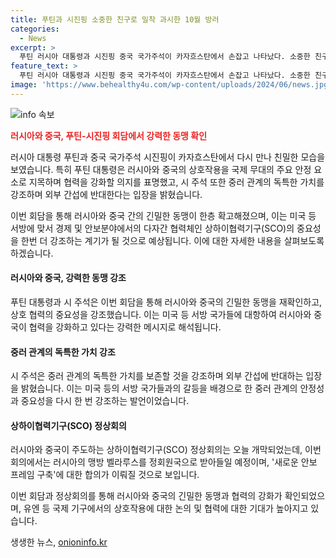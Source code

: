 ```yaml
---
title: 푸틴과 시진핑 소중한 친구로 밀착 과시한 10월 방러
categories:
  - News
excerpt: >
  푸틴 러시아 대통령과 시진핑 중국 국가주석이 카자흐스탄에서 손잡고 나타났다. 소중한 친구라고 서로를 부르며 친밀한 모습을 보였고, 상호 작용을 강조했다. 특히, 러시아와 중국의 관계가 역대 최고 수준이며 외부 간섭에 반대한다는 메시지를 내놨다. 또한, 두 정상은 러시아와 중국의 상호작용을 논의하기 위해 브릭스(BRICS) 정상회의에서 재회할 예정이다. 이어진 상하이협력기구 정상회의에서도 중요한 결정이 예정되어 있다.
feature_text: >
  푸틴 러시아 대통령과 시진핑 중국 국가주석이 카자흐스탄에서 손잡고 나타났다. 소중한 친구라고 서로를 부르며 친밀한 모습을 보였고, 상호 작용을 강조했다. 특히, 러시아와 중국의 관계가 역대 최고 수준이며 외부 간섭에 반대한다는 메시지를 내놨다. 또한, 두 정상은 러시아와 중국의 상호작용을 논의하기 위해 브릭스(BRICS) 정상회의에서 재회할 예정이다. 이어진 상하이협력기구 정상회의에서도 중요한 결정이 예정되어 있다.
image: 'https://www.behealthy4u.com/wp-content/uploads/2024/06/news.jpg'
---
```


<p><img src="https://www.behealthy4u.com/wp-content/uploads/2024/06/news.jpg" alt="info 속보" /></p>

<p><b><span style="color: #ee2323;">러시아와 중국, 푸틴-시진핑 회담에서 강력한 동맹 확인</span></b></p>

<p>러시아 대통령 푸틴과 중국 국가주석 시진핑이 카자흐스탄에서 다시 만나 친밀한 모습을 보였습니다. 특히 푸틴 대통령은 러시아와 중국의 상호작용을 국제 무대의 주요 안정 요소로 지목하며 협력을 강화할 의지를 표명했고, 시 주석 또한 중러 관계의 독특한 가치를 강조하며 외부 간섭에 반대한다는 입장을 밝혔습니다. </p>

<p>이번 회담을 통해 러시아와 중국 간의 긴밀한 동맹이 한층 확고해졌으며, 이는 미국 등 서방에 맞서 경제 및 안보분야에서의 다자간 협력체인 상하이협력기구(SCO)의 중요성을 한번 더 강조하는 계기가 될 것으로 예상됩니다. 이에 대한 자세한 내용을 살펴보도록 하겠습니다.</p>

<h4>러시아와 중국, 강력한 동맹 강조</h4>

<p>푸틴 대통령과 시 주석은 이번 회담을 통해 러시아와 중국의 긴밀한 동맹을 재확인하고, 상호 협력의 중요성을 강조했습니다. 이는 미국 등 서방 국가들에 대항하여 러시아와 중국이 협력을 강화하고 있다는 강력한 메시지로 해석됩니다.</p>

<h4>중러 관계의 독특한 가치 강조</h4>

<p>시 주석은 중러 관계의 독특한 가치를 보존할 것을 강조하며 외부 간섭에 반대하는 입장을 밝혔습니다. 이는 미국 등의 서방 국가들과의 갈등을 배경으로 한 중러 관계의 안정성과 중요성을 다시 한 번 강조하는 발언이었습니다.</p>

<h4>상하이협력기구(SCO) 정상회의</h4>

<p>러시아와 중국이 주도하는 상하이협력기구(SCO) 정상회의는 오늘 개막되었는데, 이번 회의에서는 러시아의 맹방 벨라루스를 정회원국으로 받아들일 예정이며, '새로운 안보 프레임 구축'에 대한 합의가 이뤄질 것으로 보입니다.</p>

<p>이번 회담과 정상회의를 통해 러시아와 중국의 긴밀한 동맹과 협력의 강화가 확인되었으며, 유엔 등 국제 기구에서의 상호작용에 대한 논의 및 협력에 대한 기대가 높아지고 있습니다.</p>
생생한 뉴스, <a href="https://onioninfo.kr" rel="dofollow">onioninfo.kr</a>


